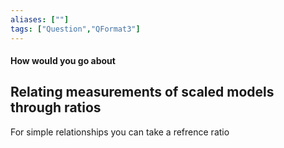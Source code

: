 ```yaml
---
aliases: [""]
tags: ["Question","QFormat3"]
---
```


#### How would you go about
## Relating measurements of scaled models through ratios

For simple relationships you can take a refrence ratio
